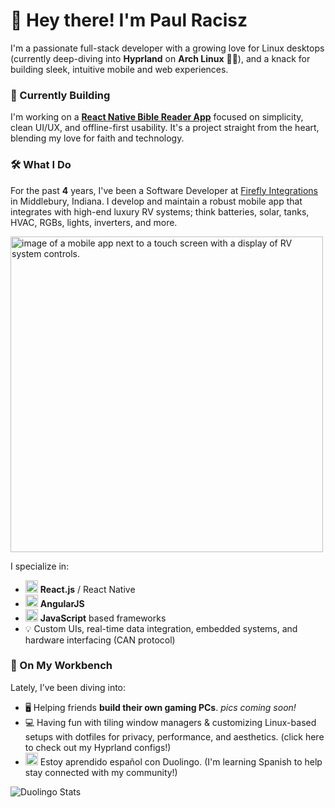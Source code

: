 # 👋 Hey there! I'm Paul Racisz

I'm a passionate full-stack developer with a growing love for Linux desktops (currently deep-diving into **Hyprland** on **Arch Linux** 🧠🐧), and a knack for building sleek, intuitive mobile and web experiences.

### 📖 Currently Building
I'm working on a [**React Native Bible Reader App**](https://github.com/Paulracisz/lucerna-bible-app) focused on simplicity, clean UI/UX, and offline-first usability. It's a project straight from the heart, blending my love for faith and technology.

### 🛠️ What I Do
For the past **4** years, I've been a Software Developer at [Firefly Integrations](https://www.fireflyint.com/) in Middlebury, Indiana. I develop and maintain a robust mobile app that integrates with high-end luxury RV systems; think batteries, solar, tanks, HVAC, RGBs, lights, inverters, and more.

<img width="500" height="505" alt="image of a mobile app next to a touch screen with a display of RV system controls." src="https://github.com/user-attachments/assets/601b245b-9a27-4715-a0be-1b24cd35b319" />



I specialize in:
- <img width="20" height="20" alt="the react.JS logo" src="https://github.com/user-attachments/assets/e00c5f38-ec4a-4f0c-985d-7a8e2a62a6b8" /> **React.js** / React Native
- <img width="20" height="20" alt="the angular.JS logo" src="https://github.com/user-attachments/assets/286825ec-77bc-4598-b955-abbfd6f191f8" /> **AngularJS**
- <img width="20" height="20" alt="the JavaScript logo" src="https://github.com/user-attachments/assets/2b69a8d4-dbe5-49ed-b2f6-de71ea1ac20f" /> **JavaScript** based frameworks
- 💡 Custom UIs, real-time data integration, embedded systems, and hardware interfacing (CAN protocol)

### 🧰 On My Workbench
Lately, I’ve been diving into:
- 🖥️ Helping friends **build their own gaming PCs**. *pics coming soon!*
- 💻 Having fun with tiling window managers & customizing Linux-based setups with dotfiles for privacy, performance, and aesthetics. (click here to check out my Hyprland configs!)
- <img width="20" height="20" alt="flag of spain" src="https://github.com/user-attachments/assets/88b7899b-72c7-4cfe-957b-d5ea3660e8f2" /> Estoy aprendido español con Duolingo. (I'm learning Spanish to help stay connected with my community!)
  
![Duolingo Stats](https://duolingo-stats-card.vercel.app/api?username=PaulRacisz)

